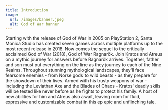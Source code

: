 ```yaml
---
title: Introduction
image:
  url: /images/banner.jpeg
  alt: God of War banner
---
```


Starting with the release of God of War in 2005 on PlayStation 2, Santa Monica Studio has created seven games across multiple platforms up to the most recent release in 2018. Now comes the sequel to the critically acclaimed God of War (2018), God of War Ragnarök. Join Kratos and Atreus on a mythic journey for answers before Ragnarök arrives. Together, father and son must put everything on the line as they journey to each of the Nine Realms. Throughout stunning mythological landscapes, they'll face fearsome enemies - from Norse gods to wild beasts - as they prepare for the showdown of their lives. Armed with his trusty weapons of war - including the Leviathan Axe and the Blades of Chaos - Kratos' deadly skills will be tested like never before as he fights to protect his family. A host of new abilities for him and Atreus also await, leaving room for fluid, expressive and customizable combat in this ep epic and unflinching tale.
